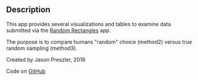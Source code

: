 ## Description
This app provides several visualizations and tables to examine data submitted via the [Random Rectangles](jpreszler.shinyapps.io/Random_Rectangles) app.

The purpose is to compare humans "random" choice (method2) versus true random sampling (method3).

Created by Jason Preszler, 2018

Code on [GitHub](https://github.com/jpreszler/CofI-Shiny/tree/master/BugTownSampleVariation/)
